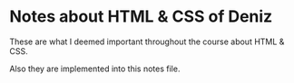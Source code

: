 # Notes about HTML & CSS of Deniz

These are what I deemed important throughout the course
about HTML & CSS.

Also they are implemented into this notes file.
